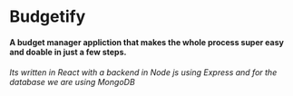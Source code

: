 # Budgetify

#### A budget manager appliction that makes the whole process super easy and doable in just a few steps.

###### Its written in React with a backend in Node js using Express and for the database we are using MongoDB
